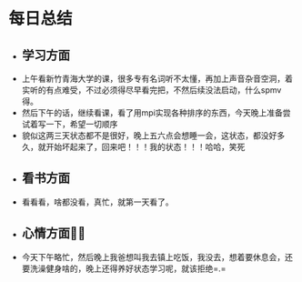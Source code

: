 # 每日总结
* ## 学习方面
* 上午看新竹青海大学的课，很多专有名词听不太懂，再加上声音杂音空洞，着实听的有点难受，不过必须得尽早看完把，不然后续没法启动，什么spmv得。
* 然后下午的话，继续看课，看了用mpi实现各种排序的东西，今天晚上准备尝试着写一下，希望一切顺序
* 貌似这两三天状态都不是很好，晚上五六点会想睡一会，这状态，都没好多久，就开始坏起来了，回来吧！！！我的状态！！！哈哈，笑死
* ## 看书方面
* 看看看，啥都没看，真忙，就第一天看了。
* ## 心情方面😮‍💨
* 今天下午略忙，然后晚上我爸想叫我去镇上吃饭，我没去，想着要休息会，还要洗澡健身啥的，晚上还得养好状态学习呢，就该拒绝=.=